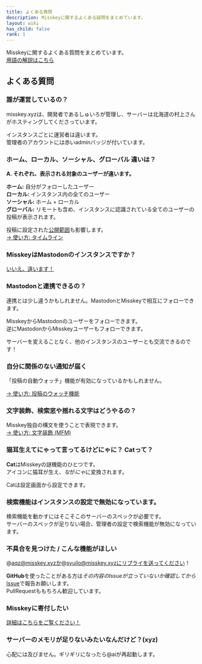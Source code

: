 ```yaml
---
title: よくある質問
description: Misskeyに関するよくある疑問をまとめています。
layout: wiki
has_child: false
rank: 1
---
```

Misskeyに関するよくある質問をまとめています。  
[用語の解説はこちら](../first/)

## よくある質問
### 誰が運営しているの？
misskey.xyzは、開発者であるしゅいろが管理し、サーバーは北海道の村上さんがホスティングしてくださっています。

インスタンスごとに運営者は違います。  
管理者のアカウントには赤いadminバッジが付いています。

### ホーム、ローカル、ソーシャル、グローバル 違いは？
**A. それぞれ、表示される対象のユーザーが違います。**

**ホーム:** 自分がフォローしたユーザー  
**ローカル:** インスタンス内の全てのユーザー  
**ソーシャル:** ホーム + ローカル  
**グローバル:** リモートも含め、インスタンスに認識されている全てのユーザーの投稿が表示されます。

投稿に設定された[公開範囲](../usage/post/#公開範囲を設定する)も影響します。  
[→ 使い方: タイムライン](../usage/timelines/)

### MisskeyはMastodonのインスタンスですか？
[いいえ、違います！](../../blog/2018/08/17_1_misskeyisnotmastodon/)

### Mastodonと連携できるの？
連携とは少し違うかもしれません。MastodonとMisskeyで相互にフォローできます。

MisskeyからMastodonのユーザーをフォローできます。  
逆にMastodonからMisskeyユーザーもフォローできます。

サーバーを変えることなく、他のインスタンスのユーザーとも交流できるのです！

### 自分に関係のない通知が届く
「投稿の自動ウォッチ」機能が有効になっているかもしれません。

[→ 使い方: 投稿のウォッチ機能](../usage/watch/)

### 文字装飾、検索窓や揺れる文字はどうやるの？
Misskey独自の構文を使うことで表現できます。  
[→ 使い方: 文字装飾 (MFM)](../usage/mfm/)

### 猫耳生えてにゃって言ってるけどにゃに？ Catって？
**Cat**はMisskeyの謎機能のひとつです。  
アイコンに猫耳が生え、*な*が*にゃ*に変換されます。

Catは設定画面から設定できます。

### 検索機能はインスタンスの設定で無効になっています。
検索機能を動かすにはそこそこのサーバーのスペックが必要です。  
サーバーのスペックが足りない場合、管理者の設定で検索機能が無効になっています。

### 不具合を見つけた / こんな機能がほしい
@aqz@misskey.xyzか@syuilo@misskey.xyzにリプライを送ってください！

**GitHub**を使ったことがある方は*その内容のIssueが立っていないか確認してから*[Issue](https://github.com/syuilo/misskey/issues/new/choose)で報告お願いします。  
PullRequestももちろん歓迎しています。

### Misskeyに寄付したい
[詳細はこちらをご覧ください！](../../#section_7)

### サーバーのメモリが足りないみたいなんだけど？(xyz)
心配には及びません。ギリギリになったら@aiが再起動します。
